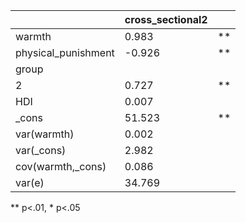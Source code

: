 |                     | cross_sectional2 |    |
|---------------------|------------------|----|
| warmth              | 0.983            | ** |
| physical_punishment | -0.926           | ** |
| group               |                  |    |
|   2                 | 0.727            | ** |
| HDI                 | 0.007            |    |
| _cons               | 51.523           | ** |
| var(warmth)         | 0.002            |    |
| var(_cons)          | 2.982            |    |
| cov(warmth,_cons)   | 0.086            |    |
| var(e)              | 34.769           |    |
** p<.01, * p<.05
